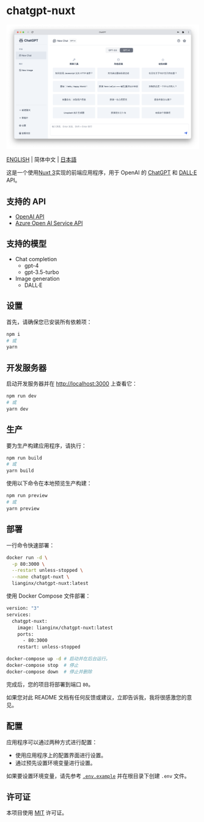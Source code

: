 # chatgpt-nuxt

![preview](/assets/preview-zh.png)

[ENGLISH](/README.md) | 简体中文 | [日本語](/docs/README-JA.md)

这是一个使用[Nuxt 3](https://nuxt.com/)实现的前端应用程序，用于 OpenAI 的 [ChatGPT](https://openai.com/blog/chatgpt) 和 [DALL·E](https://openai.com/dall-e-2) API。

## 支持的 API

- [OpenAI API](https://openai.com/blog/openai-api)
- [Azure Open AI Service API](https://learn.microsoft.com/zh-cn/azure/cognitive-services/openai/reference)

## 支持的模型

- Chat completion
  - gpt-4
  - gpt-3.5-turbo
- Image generation
  - DALL·E

## 设置

首先，请确保您已安装所有依赖项：

```bash
npm i
# 或
yarn
```

## 开发服务器

启动开发服务器并在 <http://localhost:3000> 上查看它：

```bash
npm run dev
# 或
yarn dev
```

## 生产

要为生产构建应用程序，请执行：

```bash
npm run build
# 或
yarn build
```

使用以下命令在本地预览生产构建：

```bash
npm run preview
# 或
yarn preview
```

## 部署

一行命令快速部署：

```bash
docker run -d \
  -p 80:3000 \
  --restart unless-stopped \
  --name chatgpt-nuxt \
  lianginx/chatgpt-nuxt:latest
```

使用 Docker Compose 文件部署：

```bash
version: "3"
services:
  chatgpt-nuxt:
    image: lianginx/chatgpt-nuxt:latest
    ports:
      - 80:3000
    restart: unless-stopped
```

```bash
docker-compose up -d # 启动并在后台运行。
docker-compose stop  # 停止
docker-compose down  # 停止并删除
```

完成后，您的项目将部署到端口 `80`。

如果您对此 README 文档有任何反馈或建议，立即告诉我，我将很感激您的意见。

## 配置

应用程序可以通过两种方式进行配置：

- 使用应用程序上的配置界面进行设置。
- 通过预先设置环境变量进行设置。

如果要设置环境变量，请先参考 [`.env.example`](/.env.example) 并在根目录下创建 `.env` 文件。

## 许可证

本项目使用 [MIT](/license) 许可证。

